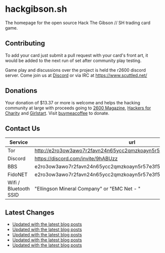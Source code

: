 # hackgibson.sh
The homepage for the open source Hack The Gibson // SH trading card game.


## Contributing

To add your card just submit a pull request with your card's front art, it would be added to the next run of set after community play testing.

Game play and discussions over the project is held the r2600 discord server. Come join us at [Discord](https://discord.com/invite/9hABUzz) or via IRC at https://www.scuttled.net/


## Donations

Your donation of $13.37 or more is welcome and helps the hacking community at large with proceeds going to [2600 Magazine](https://2600.com/), [Hackers for Charity](https://hackersforcharity.org) and [Girlstart](https://girlstart.org).  Visit [buymeacoffee](https://www.buymeacoffee.com/hackgibson.sh) to donate.


## Contact Us

Service | url
-|-
Tor | http://e2ro3ow3awo7r2favn24n65ycc2qmzkoayn5r57e3f56nvjwdcgg32ad.onion
Discord | https://discord.com/invite/9hABUzz
BBS | e2ro3ow3awo7r2favn24n65ycc2qmzkoayn5r57e3f56nvjwdcgg32ad.onion:23
FidoNET | e2ro3ow3awo7r2favn24n65ycc2qmzkoayn5r57e3f56nvjwdcgg32ad.onion:24554
Wifi / Bluetooth SSID | "Ellingson Mineral Company" or "EMC Net - <fidonet address>"

## Latest Changes
<!-- BLOG-POST-LIST:START -->
- [Updated with the latest blog posts](https://github.com/DFW2600/hackgibson.sh/commit/2db7e7248e0ae1956b21cde3f3c5a78b5af44b06)
- [Updated with the latest blog posts](https://github.com/DFW2600/hackgibson.sh/commit/776f8561cf1e6b9ed19dbc76db180e895f08b04a)
- [Updated with the latest blog posts](https://github.com/DFW2600/hackgibson.sh/commit/bc715db3f015317cd6891e96e49bdd8b099cbbb1)
- [Updated with the latest blog posts](https://github.com/DFW2600/hackgibson.sh/commit/30d21a722f71f63f3e85f9157738eddb40fced21)
- [Updated with the latest blog posts](https://github.com/DFW2600/hackgibson.sh/commit/5b44c3576ab9e55102428a5d39c51a0792918c60)
<!-- BLOG-POST-LIST:END -->
